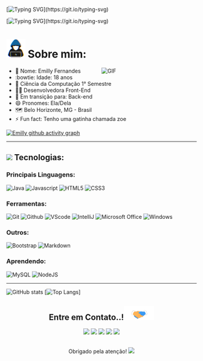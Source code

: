[![Typing SVG](https://readme-typing-svg.herokuapp.com?font=Varela+Round&size=40&duration=4000&pause=3000&color=6ED8E5&center=true&vCenter=true&repeat=true&width=1000&lines=Bem+Vindo+ao+meu+GitHub!)](https://git.io/typing-svg)

[![Typing SVG](https://readme-typing-svg.herokuapp.com?font=Varela+Round&size=35&duration=4000&pause=3000&color=6ED8E5&center=true&vCenter=true&repeat=true&width=1000&lines=%C3%89+a+Emilly+Fernandes+aqui.)](https://git.io/typing-svg)

# <picture><img src = "https://github.com/0xAbdulKhalid/0xAbdulKhalid/raw/main/assets/mdImages/about_me.gif" width = 50px></picture> **Sobre mim:**

 <img align="right" width="50%" alt="GIF" src="https://media.giphy.com/media/836HiJc7pgzy8iNXCn/giphy.gif" />

- :raising_hand: Nome: Emilly Fernandes
- :bowtie: Idade: 18 anos
- 🔭 Ciência da Computação 1° Semestre
- 👩‍💻 Desenvolvedora Front-End
- :dart: Em transição para: Back-end
- 😄 Pronomes: Ela/Dela
- 🗺️ Belo Horizonte, MG - Brasil
- ⚡ Fun fact: Tenho uma gatinha chamada zoe

[![Emilly github activity graph](https://github-readme-activity-graph.vercel.app/graph?username=emilyfas&bg_color=0d1117&color=0097A7&line=6ED8E5&point=0097A7&area=true&hide_border=true)](https://github.com/ashutosh00710/github-readme-activity-graph)

<hr>

## <img src="https://media2.giphy.com/media/QssGEmpkyEOhBCb7e1/giphy.gif?cid=ecf05e47a0n3gi1bfqntqmob8g9aid1oyj2wr3ds3mg700bl&rid=giphy.gif" width ="25"><b> Tecnologias:</b>

### Principais Linguagens:
![Java](https://img.shields.io/badge/Java-ED8B00?style=for-the-badge&logo=openjdk&logoColor=white)
![Javascript](https://img.shields.io/badge/JavaScript-F7DF1E?style=for-the-badge&logo=javascript&logoColor=black)
![HTML5](https://img.shields.io/badge/HTML5-E34F26?style=for-the-badge&logo=html5&logoColor=white)
![CSS3](https://img.shields.io/badge/CSS3-1572B6?style=for-the-badge&logo=css3&logoColor=white)

### Ferramentas:
![Git](https://img.shields.io/badge/GIT-E44C30?style=for-the-badge&logo=git&logoColor=white)
![Github](https://img.shields.io/badge/GitHub-100000?style=for-the-badge&logo=github&logoColor=white)
![VScode](https://img.shields.io/badge/Visual_Studio_Code-0078D4?style=for-the-badge&logo=visual%20studio%20code&logoColor=white)
![IntelliJ](https://img.shields.io/badge/IntelliJ_IDEA-000000.svg?style=for-the-badge&logo=intellij-idea&logoColor=white)
![Microsoft Office](https://img.shields.io/badge/Microsoft_Office-D83B01?style=for-the-badge&logo=microsoft-office&logoColor=white)
![Windows](https://img.shields.io/badge/Windows-0078D6?style=for-the-badge&logo=windows&logoColor=white)

### Outros:
![Bootstrap](https://img.shields.io/badge/Bootstrap-563D7C?style=for-the-badge&logo=bootstrap&logoColor=white)
![Markdown](https://img.shields.io/badge/Markdown-000000?style=for-the-badge&logo=markdown&logoColor=white)
 
### Aprendendo:
![MySQL](https://img.shields.io/badge/MySQL-1572B6?style=for-the-badge&logo=mysql&logoColor=white)
![NodeJS](https://img.shields.io/badge/node.js-6DA55F?style=for-the-badge&logo=node.js&logoColor=white)

<hr>

![GitHub stats](https://github-readme-stats.vercel.app/api?username=emilyfas&show_icons=true&theme=radical)
[![Top Langs](https://github-readme-stats.vercel.app/api/top-langs/?username=emilyfas&layout=donut&theme=radical)]
  
<div align="center">  
  
## <b> Entre em Contato..!</b><img src="https://github.com/0xAbdulKhalid/0xAbdulKhalid/raw/main/assets/mdImages/handshake.gif" width ="80">
<div>
<a href="https://wa.me/5531989018696?text=Me+mande+um+Oi+%3A%29" target="_blank"><img src="https://img.shields.io/badge/WhatsApp-25D366?style=for-the-badge&logo=whatsapp&logoColor=white" target="_blank"></a>
<a href="https://instagram.com/emillygarai" target="_blank"><img src="https://img.shields.io/badge/-Instagram-%23E4405F?style=for-the-badge&logo=instagram&logoColor=white" target="_blank"></a>
<a href="https://twitter.com/emilly_fernads" target="_blank"><img src="https://img.shields.io/badge/Twitter-1DA1F2?style=for-the-badge&logo=twitter&logoColor=white" target="_blank"></a>
<a href = "mailto:emilly.fernandesads@gmail.com"><img src="https://img.shields.io/badge/Gmail-D14836?style=for-the-badge&logo=gmail&logoColor=white" target="_blank"></a>
<a href="https://www.linkedin.com/in/emilly-fernandes" target="_blank"><img src="https://img.shields.io/badge/-LinkedIn-%230077B5?style=for-the-badge&logo=linkedin&logoColor=white" target="_blank"></a>   
</div>
</div>

<br>
<div align="center">  
  
Obrigado pela atenção! <img src="https://media.giphy.com/media/7j2hfyeVcDtf2/giphy.gif" width="50" />
</div>
